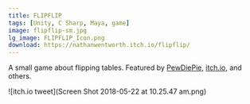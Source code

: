 ```yaml
---
title: FLIPFLIP
tags: [Unity, C Sharp, Maya, game]
image: flipflip-sm.jpg
lg_image: FLIPFLIP_Icon.png
download: https://nathanwentworth.itch.io/flipflip/
---
```

A small game about flipping tables. Featured by [PewDiePie](https://youtu.be/n5nPR4rmBu0?t=157), [itch.io](https://twitter.com/itchio/status/584928245214089217), and others.

![itch.io tweet](Screen Shot 2018-05-22 at 10.25.47 am.png)